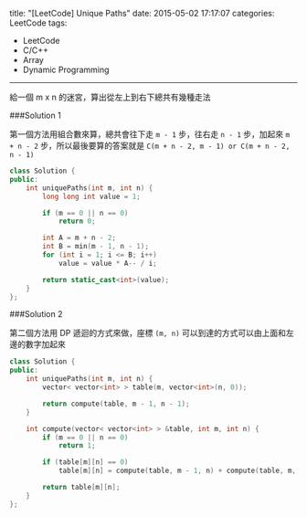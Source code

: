 title: "[LeetCode] Unique Paths"
date: 2015-05-02 17:17:07
categories: LeetCode
tags:
- LeetCode
- C/C++
- Array
- Dynamic Programming
---

給一個 m x n 的迷宮，算出從左上到右下總共有幾種走法

<!-- more -->

###Solution 1

第一個方法用組合數來算，總共會往下走 `m - 1` 步，往右走 `n - 1` 步，加起來 `m + n - 2` 步，所以最後要算的答案就是 `C(m + n - 2, m - 1) or C(m + n - 2, n - 1)`

```c++
class Solution {
public:
    int uniquePaths(int m, int n) {
        long long int value = 1;

        if (m == 0 || n == 0)
            return 0;

        int A = m + n - 2;
        int B = min(m - 1, n - 1);
        for (int i = 1; i <= B; i++)
            value = value * A-- / i;

        return static_cast<int>(value);
    }
};
```

###Solution 2

第二個方法用 DP 遞迴的方式來做，座標 `(m, n)` 可以到達的方式可以由上面和左邊的數字加起來

```c++
class Solution {
public:
    int uniquePaths(int m, int n) {
        vector< vector<int> > table(m, vector<int>(n, 0));

        return compute(table, m - 1, n - 1);
    }

    int compute(vector< vector<int> > &table, int m, int n) {
        if (m == 0 || n == 0)
            return 1;

        if (table[m][n] == 0)
            table[m][n] = compute(table, m - 1, n) + compute(table, m, n - 1);

        return table[m][n];
    }
};
```
